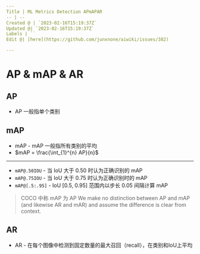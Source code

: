 ```yaml
---
Title | ML Metrics Detection APmAPAR
-- | --
Created @ | `2023-02-16T15:19:37Z`
Updated @| `2023-02-16T15:19:37Z`
Labels | ``
Edit @| [here](https://github.com/junxnone/aiwiki/issues/382)

---
```

# AP & mAP & AR

## AP
- AP 一般指单个类别

## mAP

- mAP - mAP 一般指所有类别的平均
- $mAP = \frac{\int_{1}^{n} AP}{n}$

---
- `mAP@.50IOU` - 当 IoU 大于 0.50 时认为正确识别的 mAP
- `mAP@.75IOU` - 当 IoU 大于 0.75 时认为正确识别时的 mAP
- `mAP@[.5:.95]` - IoU [0.5, 0.95] 范围内以步长 0.05 间隔计算 mAP

> COCO 中称 mAP 为 AP
> We make no distinction between AP and mAP (and likewise AR and mAR) and assume the difference is clear from context.


## AR

- AR  - 在每个图像中检测到固定数量的最大召回（recall），在类别和IoU上平均

